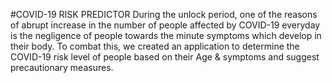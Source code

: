 #COVID-19 RISK PREDICTOR
During the unlock period, one of the reasons of abrupt
increase in the number of people affected by COVID-19
everyday is the negligence of people towards the minute
symptoms which develop in their body.
To combat this, we created an application to
determine the COVID-19 risk level of people based on their Age & symptoms and suggest precautionary measures. 
